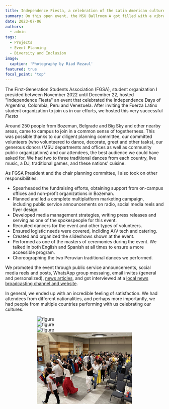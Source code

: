 ```yaml
---
title: Independence Fiesta, a celebration of the Latin American cultures, brough together three towns in the Gallatin Valley
summary: On this open event, the MSU Ballroom A got filled with a vibrant community, traditional dances, powerful rhythms, tasty food, and a common sense of belonging.
date: 2023-07-06
authors:
  - admin
tags:
  - Projects
  - Event Planning
  - Diversity and Inclusion
image:
  caption: 'Photography by Riad Rezaul'
featured: true
focal_point: "top"
---
```


The First-Generation Students Association (FGSA), student organization I presided between November 2022 until December 22, hosted "Independence Fiesta" an event that celebrated the Independence Days of Argentina, Colombia, Peru and Venezuela. After inviting the Fuerza Latinx student organization to join us in our efforts, we hosted this very successful *Fiesta* 

Around 250 people from Bozeman, Belgrade and Big Sky and other nearby areas, came to campus to join in a common sense of togetherness. This was possible thanks to our diligent planning committee, our committed volunteers (who volunteered to dance, decorate, greet and other tasks), our generous donors (MSU departments and offices as well as community public organizations) and our attendees, the best audience we could have asked for. We had two to three traditional dances from each country, live music, a DJ, traditional games, and these nations' cuisine. 

As FGSA President and the chair planning committee, I also took on other responsibilities:
- Spearheaded the fundraising efforts, obtaining support from on-campus offices and non-profit organizations in Bozeman.
- Planned and led a complete multiplatform marketing campaign, including public service announcements on radio, social media reels and flyer design.
- Developed media management strategies, writing press releases and serving as one of the spokespeople for this event.
- Recruited dancers for the event and other types of volunteers.
- Ensured logistic needs were covered, incliding A/V tech and catering.
- Created and organized the slideshows shown at the event.
- Performed as one of the masters of ceremonies during the event. We talked in both English and Spanish at all times to ensure a more accessible program.
- Choreographing the two Peruvian traditional dances we performed. 

We promoted the event through public service announcements, social media reels and posts, WhatsApp group messaing, email invites (general and personalized), [news articles](https://www.montana.edu/news/22999/montana-state-to-celebrate-inaugural-independence-fiesta-on-july-6), and got interviewed at a [local news broadcasting channel and website](https://www.kbzk.com/news/local-news/first-generation-south-american-students-bringing-independence-day-celebration-to-montana-state).

In general, we ended up with an incredible feeling of satisfaction. We had attendees from different nationalities, and perhaps more importantly, we had people from multiple countries performing with us celebrating our cultures.


<div style="display: flex; justify-content: center;">
    <img src="a.jpg" alt="figure" width="60%">
</div>

<div style="display: flex; justify-content: center;">
    <img src="b.jpg" alt="figure" width="60%">
</div>

<div style="display: flex; justify-content: center;">
    <img src="c.jpg" alt="figure" width="60%">
</div>

<div style="display: flex; justify-content: center;">
    <img src="d.jpg" alt="figure" width="60%">
</div>

